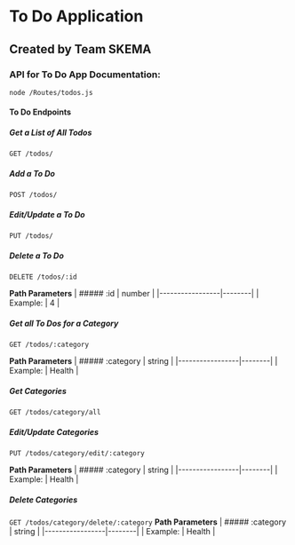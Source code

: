 # To Do Application
## Created by Team SKEMA 

### API for To Do App Documentation:
```node /Routes/todos.js```

#### To Do Endpoints

##### Get a List of All Todos
``` GET /todos/ ```

##### Add a To Do 
``` POST /todos/ ```

##### Edit/Update a To Do 
``` PUT /todos/ ```

##### Delete a To Do
``` DELETE /todos/:id ```

**Path Parameters**
| ##### :id       | number |
|-----------------|--------|
| Example:        |    4   |

##### Get all To Dos for a Category
``` GET /todos/:category ```

**Path Parameters**
| ##### :category | string |
|-----------------|--------|
| Example:        | Health |


##### Get Categories
``` GET /todos/category/all ```

##### Edit/Update Categories
``` PUT /todos/category/edit/:category ```

**Path Parameters**
| ##### :category | string |
|-----------------|--------|
| Example:        | Health |

##### Delete Categories
``` GET /todos/category/delete/:category ```
**Path Parameters**
| ##### :category | string |
|-----------------|--------|
| Example:        | Health |




